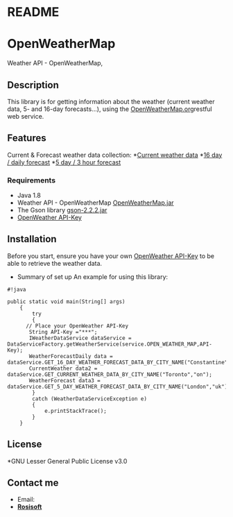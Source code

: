 # README #

# OpenWeatherMap
Weather API - OpenWeatherMap, 

## Description
This library is for getting information about the weather (current weather data, 5- and 16-day forecasts...), using the <a href="https://openweathermap.org/api">OpenWeatherMap.org</a>restful web service.

## Features
Current & Forecast weather data collection:
*<a href="https://openweathermap.org/current">Current weather data</a>
*<a href="https://openweathermap.org/forecast16">16 day / daily forecast</a>
*<a href="https://openweathermap.org/forecast5">5 day / 3 hour forecast</a>

### Requirements
- Java 1.8 
- Weather API - OpenWeatherMap  <a href="https://raw.githubusercontent.com/Rosisoft3/OpenWeatherMap/master/dist/OpenWeatherMap.jar">OpenWeatherMap.jar</a>
- The Gson library <a href="https://raw.githubusercontent.com/Rosisoft3/OpenWeatherMap/master/lib/gson-2.2.2.jar">gson-2.2.2.jar</a>
- [OpenWeather API-Key](http://openweathermap.org/price) 

## Installation
Before you start, ensure you have your own [OpenWeather API-Key](http://openweathermap.org/price) to be able to retrieve the weather data.

* Summary of set up
 An example for using this library:
 
```
#!java

public static void main(String[] args)
 	{ 		
 		try
 		{
      // Place your OpenWeather API-Key
       String API-Key ="***";
       IWeatherDataService dataService = DataServiceFactory.getWeatherService(service.OPEN_WEATHER_MAP,API-Key);
       WeatherForecastDaily	data =   dataService.GET_16_DAY_WEATHER_FORECAST_DATA_BY_CITY_NAME("Constantine","dz");
       CurrentWeather data2 = dataService.GET_CURRENT_WEATHER_DATA_BY_CITY_NAME("Toronto","on");
       WeatherForecast data3 = dataService.GET_5_DAY_WEATHER_FORECAST_DATA_BY_CITY_NAME("London","uk");           
 		}
 		catch (WeatherDataServiceException e)
 		{
 			e.printStackTrace();
 		}
 	}
```
## License
*GNU Lesser General Public License v3.0

## Contact me
* Email: 
* **[Rosisoft](mailto:#)**
